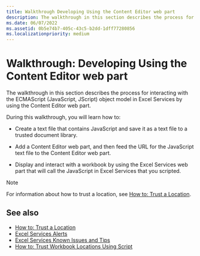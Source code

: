 ```yaml
---
title: Walkthrough Developing Using the Content Editor web part
description: The walkthrough in this section describes the process for interacting with the ECMAScript object model in Excel Services by using the Content Editor web part.
ms.date: 06/07/2022
ms.assetid: 0b5e74b7-405c-43c5-b2dd-1dff77280856
ms.localizationpriority: medium
---
```



# Walkthrough: Developing Using the Content Editor web part

The walkthrough in this section describes the process for interacting with the ECMAScript (JavaScript, JScript) object model in Excel Services by using the Content Editor web part.
  
    
    

During this walkthrough, you will learn how to:
- Create a text file that contains JavaScript and save it as a text file to a trusted document library. 
    
  
- Add a Content Editor web part, and then feed the URL for the JavaScript text file to the Content Editor web part.
    
  
- Display and interact with a workbook by using the Excel Services web part that will call the JavaScript in Excel Services that you scripted. 
    
> [!NOTE] 
> For information about how to trust a location, see  [How to: Trust a Location](how-to-trust-a-location.md). 
  

## See also

- [How to: Trust a Location](how-to-trust-a-location.md)
- [Excel Services Alerts](excel-services-alerts.md)
- [Excel Services Known Issues and Tips](excel-services-known-issues-and-tips.md)
- [How to: Trust Workbook Locations Using Script](https://msdn.microsoft.com/library/79ab6ced-7a0c-4275-b852-bb246fc6be57%28Office.15%29.aspx)

